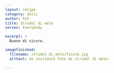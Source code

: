 ```yaml
---
layout: recipe
category: dolci
author: Pyt
title: Strudel di mele
serves: Everybody

excerpt: >
  Buono di sicuro.

imagefinished:
  filename: strudel_di_mele/finito.jpg
  alttext: Un invitante foto di strudel di mele.

---
```

